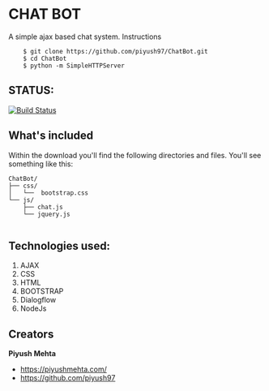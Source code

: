 # CHAT BOT
A simple ajax based chat system.
Instructions
```
    $ git clone https://github.com/piyush97/ChatBot.git
    $ cd ChatBot
    $ python -m SimpleHTTPServer 
```

## STATUS:
[![Build Status](https://img.shields.io/travis/twbs/bootstrap/v4-dev.svg)](https://travis-ci.org/twbs/bootstrap)


## What's included

Within the download you'll find the following directories and files. You'll see something like this:

```
ChatBot/
├── css/
│   └──  bootstrap.css
└── js/
    ├── chat.js
    └── jquery.js
   
```
## Technologies used:
1. AJAX
2. CSS
3. HTML
4. BOOTSTRAP
5. Dialogflow
6. NodeJs


## Creators

**Piyush Mehta**

- <https://piyushmehta.com/>
- <https://github.com/piyush97>
